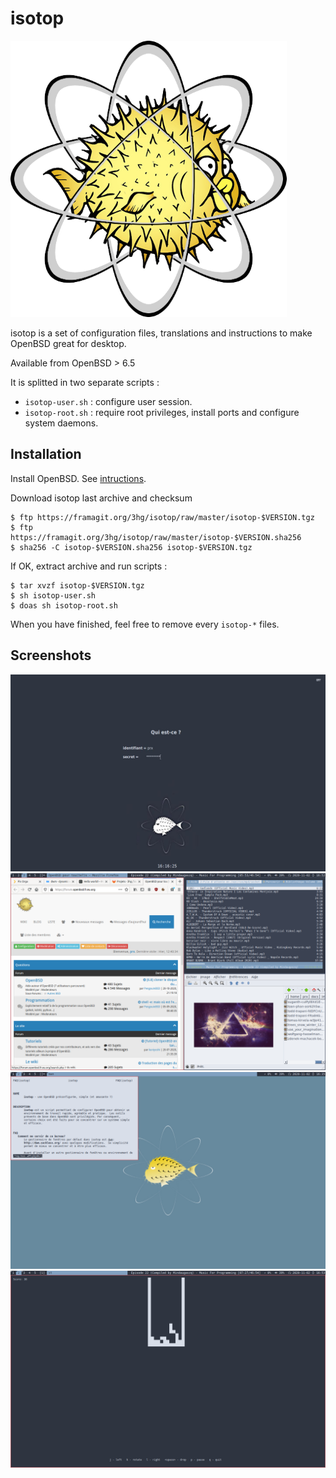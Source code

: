 # isotop

![isotop logo](img/logo_isotop.png)

isotop is a set of configuration files, translations and instructions to
make OpenBSD great for desktop.

Available from OpenBSD > 6.5

It is splitted in two separate scripts : 

- `isotop-user.sh` : configure user session.
- `isotop-root.sh` : require root privileges, install ports and
configure system daemons.

## Installation

Install OpenBSD. See
[intructions](https://www.openbsd.org/faq/faq4.html).

Download isotop last archive and checksum

	$ ftp https://framagit.org/3hg/isotop/raw/master/isotop-$VERSION.tgz
	$ ftp https://framagit.org/3hg/isotop/raw/master/isotop-$VERSION.sha256
	$ sha256 -C isotop-$VERSION.sha256 isotop-$VERSION.tgz

If OK, extract archive and run scripts : 

	$ tar xvzf isotop-$VERSION.tgz
	$ sh isotop-user.sh
	$ doas sh isotop-root.sh

When you have finished, feel free to remove every `isotop-*` files.

Screenshots
-----------

![isotop login screen](img/screenshots/isotop-xenodm.png)
![isotop desktop ](img/screenshots/isotop.png)
![isotop desktop 2](img/screenshots/isotop2.png)
![isotop desktop 3](img/screenshots/isotop3.png)

